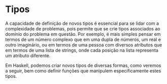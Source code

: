 # Tipos

A capacidade de definição de novos tipos é essencial para se lidar com a complexidade de problemas, pois permite que se crie tipos associados ao domínio do problema em questão. 
Por exemplo, é mais simples pensar em termos de um número complexo que em uma dupla de números, um real e outro imaginário, ou em termos de uma pessoa com diversos atributos que em termos de uma lista de strings, onde cada posição na lista representa um atributo diferente.

Em Haskell, podemos criar novos tipos de diversas formas, como veremos a seguir, bem como definir funções que manipulem especificamente estes tipos.